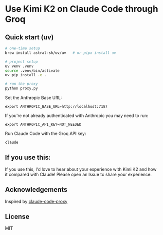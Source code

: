 # Use Kimi K2 on Claude Code through Groq

## Quick start (uv)

```bash
# one-time setup
brew install astral-sh/uv/uv   # or pipx install uv

# project setup
uv venv .venv
source .venv/bin/activate
uv pip install -e .

# run the proxy
python proxy.py
```

Set the Anthropic Base URL:

```
export ANTHROPIC_BASE_URL=http://localhost:7187
```

If you're not already authenticated with Anthropic you may need to run:

```
export ANTHROPIC_API_KEY=NOT_NEEDED
```

Run Claude Code with the Groq API key:

```bash
claude
```

## If you use this:

If you use this, I'd love to hear about your experience with Kimi K2 and how it compared with Claude! Please open an Issue to share your experience.

## Acknowledgements

Inspired by [claude-code-proxy](https://github.com/1rgs/claude-code-proxy)

## License

MIT
